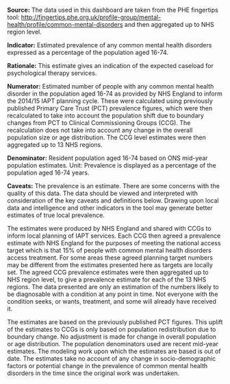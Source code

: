 **Source:** The data used in this dashboard are taken from the PHE
fingertips tool:
<http://fingertips.phe.org.uk/profile-group/mental-health/profile/common-mental-disorders>
and then aggregated up to NHS region level.

**Indicator:** Estimated prevalence of any common mental health
disorders expressed as a percentage of the population aged 16-74.

**Rationale:** This estimate gives an indication of the expected
caseload for psychological therapy services.

**Numerator:** Estimated number of people with any common mental health
disorder in the population aged 16-74 as provided by NHS England to
inform the 2014/15 IAPT planning cycle. These were calculated using
previously published Primary Care Trust (PCT) prevalence figures, which
were then recalculated to take into account the population shift due to
boundary changes from PCT to Clinical Commissioning Groups (CCG). The
recalculation does not take into account any change in the overall
population size or age distribution. The CCG level estimates were then
aggregated up to 13 NHS regions.

**Denominator:** Resident population aged 16-74 based on ONS mid-year
population estimates. Unit: Prevalence is displayed as a percentage of
the population aged 16-74 years.

**Caveats:** The prevalence is an estimate. There are some concerns with
the quality of this data. The data should be viewed and interpreted with
consideration of the key caveats and definitions below. Drawing upon
local data and intelligence and other indicators in the tool may
generate better estimates of true local prevalence.

The estimates were produced by NHS England and shared with CCGs to
inform local planning of IAPT services. Each CCG then agreed a
prevalence estimate with NHS England for the purposes of meeting the
national access target which is that 15% of people with common mental
health disorders access treatment. For some areas these agreed planning
target numbers may be different from the estimates presented here as
targets are locally set. The agreed CCG prevalence estimates were then
aggregated up to NHS region level, to give a prevalence estimate for
each of the 13 NHS regions. The data presented are only an estimation of
the numbers likely to be diagnosable with a condition at any point in
time. Not everyone with the condition seeks, or wants, treatment, and
some will already have received it.

The estimates are based on the previously published PCT figures. This
uplift of the estimates to CCGs is only based on population
redistribution due to boundary change. No adjustment is made for change
in overall population or age distribution. The population denominators
used are recent mid-year estimates. The modeling work upon which the
estimates are based is out of date. The estimates take no account of any
change in socio-demographic factors or potential change in the
prevalence of common mental health disorders in the time since the
original work was undertaken.
